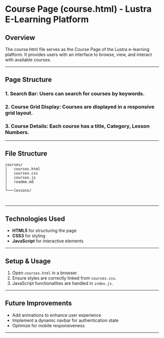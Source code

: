 

# **Course Page (course.html) - Lustra E-Learning Platform**  

## **Overview**  
The course.html file serves as the Course Page of the Lustra e-learning platform. It provides users with an interface to browse, view, and interact with available courses.

---

## **Page Structure**  

### **1. Search Bar:**  Users can search for courses by keywords.
### **2. Course Grid Display:**  Courses are displayed in a responsive grid layout.
### **3. Course Details:**  Each course has a title, Category, Lesson Numbers.

---

## **File Structure**  

```
courses/
│   courses.html
│   courses.css
│   courses.js
|   readme.md
│
└───lessons/
    
            
```

---

## **Technologies Used**  
- **HTML5** for structuring the page  
- **CSS3** for styling  
- **JavaScript** for interactive elements  

---

## **Setup & Usage**  
1. Open `courses.html` in a browser.  
2. Ensure styles are correctly linked from `courses.css`.  
3. JavaScript functionalities are handled in `index.js`.  

---

## **Future Improvements**  
- Add animations to enhance user experience  
- Implement a dynamic navbar for authentication state  
- Optimize for mobile responsiveness  

---

